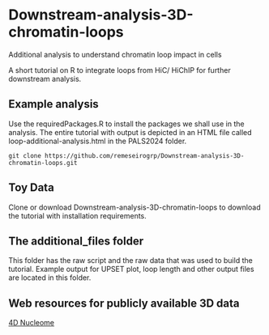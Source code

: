 # Downstream-analysis-3D-chromatin-loops
Additional analysis to understand chromatin loop impact in cells

A short tutorial on R to integrate loops from HiC/ HiChIP for further downstream analysis.

## Example analysis
Use the requiredPackages.R to install the packages we shall use in the analysis. The entire tutorial with output is depicted in an HTML file called loop-additional-analysis.html in the PALS2024 folder.

```
git clone https://github.com/remeseirogrp/Downstream-analysis-3D-chromatin-loops.git

```

## Toy Data
Clone or download Downstream-analysis-3D-chromatin-loops to download the tutorial with installation requirements.

## The additional_files folder
This folder has the raw script and the raw data that was used to build the tutorial. Example output for UPSET plot, loop length and other output files are located in this folder.

## Web resources for publicly available 3D data

[4D Nucleome](https://www.4dnucleome.org/)
